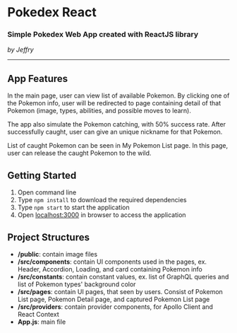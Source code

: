 # Pokedex React

### Simple Pokedex Web App created with ReactJS library

*by Jeffry*

---

## App Features

In the main page, user can view list of available Pokemon. By clicking one of the Pokemon info, user will be redirected to page containing detail of that Pokemon (image, types, abilities, and possible moves to learn).

The app also simulate the Pokemon catching, with 50% success rate. After successfully caught, user can give an unique nickname for that Pokemon.

List of caught Pokemon can be seen in My Pokemon List page. In this page, user can release the caught Pokemon to the wild.

## Getting Started

1. Open command line 
2. Type `npm install` to download the required dependencies
3. Type `npm start` to start the application
4. Open [localhost:3000](localhost:3000) in browser to access the application

## Project Structures

- **/public**: contain image files
- **/src/components**: contain UI components used in the pages, ex. Header, Accordion, Loading, and card containing Pokemon info
- **/src/constants**: contain constant values, ex. list of GraphQL queries and list of Pokemon types' background color
- **/src/pages**: contain UI pages, that seen by users. Consist of Pokemon List page, Pokemon Detail page, and captured Pokemon List page
- **/src/providers**: contain provider components, for Apollo Client and React Context
- **App.js**: main file
